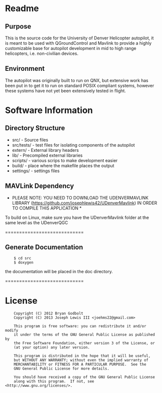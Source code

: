 Readme
======

Purpose
-------

This is the source code for the University of Denver Helicopter autopilot, it
is meant to be used with QGroundControl and Mavlink to provide a highly 
customizable base for autopilot development in mid to high range helicopters, i.e.
non-civilian devices.

Environment
-----------

The autopilot was originally built to run on QNX, but extensive work has been put in to
get it to run on standard POSIX compliant systems, however these systems have not yet
been extensively tested in flight.


Software Information
====================

Directory Structure
-------------------


* src/ - Source files
* src/tests/ - test files for isolating components of the autopilot
* extern/ - External library headers
* lib/ - Precompiled external libraries
* scripts/ - various scrips to make development easier
* build/ - place where the makefile places the output
* settings/ - settings files

MAVLink Dependency
------------------

* PLEASE NOTE: YOU NEED TO DOWNLOAD THE UDENVERMAVLINK LIBRARY (https://github.com/josephlewis42/UDenverMavlink) IN ORDER TO COMPILE THIS APPLICATION *

To build on Linux, make sure you have the UDenverMavlink folder at the same level as the UDenverQGC

============================

Generate Documentation
----------------------

		$ cd src
		$ doxygen

the documentation will be placed in the doc directory.

============================

License
=======

		Copyright (C) 2012 Bryan Godbolt
		Copyright (C) 2013 Joseph Lewis III <joehms22@gmail.com>

		This program is free software: you can redistribute it and/or modify
		it under the terms of the GNU General Public License as published by
		the Free Software Foundation, either version 3 of the License, or
		(at your option) any later version.

		This program is distributed in the hope that it will be useful,
		but WITHOUT ANY WARRANTY; without even the implied warranty of
		MERCHANTABILITY or FITNESS FOR A PARTICULAR PURPOSE.  See the
		GNU General Public License for more details.

		You should have received a copy of the GNU General Public License
		along with this program.  If not, see <http://www.gnu.org/licenses/>.

